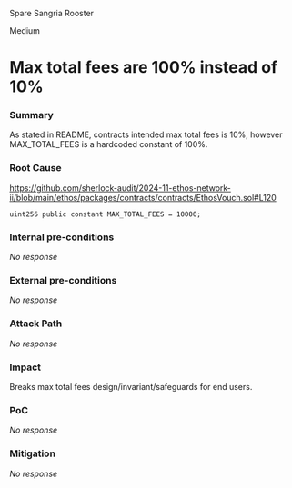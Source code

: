 Spare Sangria Rooster

Medium

# Max total fees are 100% instead of 10%

### Summary

As stated in README, contracts intended max total fees is 10%, however MAX_TOTAL_FEES is a hardcoded constant of 100%.

### Root Cause

https://github.com/sherlock-audit/2024-11-ethos-network-ii/blob/main/ethos/packages/contracts/contracts/EthosVouch.sol#L120

```solidity
uint256 public constant MAX_TOTAL_FEES = 10000;

```

### Internal pre-conditions

_No response_

### External pre-conditions

_No response_

### Attack Path

_No response_

### Impact

Breaks max total fees design/invariant/safeguards for end users.

### PoC

_No response_

### Mitigation

_No response_